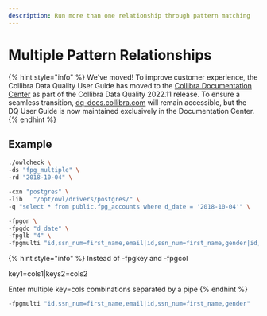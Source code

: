 ```yaml
---
description: Run more than one relationship through pattern matching
---
```


# Multiple Pattern Relationships

{% hint style="info" %}
We've moved! To improve customer experience, the Collibra Data Quality User Guide has moved to the [Collibra Documentation Center](https://productresources.collibra.com/docs/collibra/latest/Content/DataQuality/DQApis/Multiple%20Pattern%20Relationships.htm) as part of the Collibra Data Quality 2022.11 release. To ensure a seamless transition, [dq-docs.collibra.com](http://dq-docs.collibra.com/) will remain accessible, but the DQ User Guide is now maintained exclusively in the Documentation Center.
{% endhint %}

## Example

```bash
./owlcheck \
-ds "fpg_multiple" \
-rd "2018-10-04" \

-cxn "postgres" \
-lib   "/opt/owl/drivers/postgres/" \
-q "select * from public.fpg_accounts where d_date = '2018-10-04'" \

-fpgon \
-fpgdc "d_date" \
-fpglb "4" \
-fpgmulti "id,ssn_num=first_name,email|id,ssn_num=first_name,gender|id,ssn_num=last_name" 
```

{% hint style="info" %}
Instead of -fpgkey and -fpgcol

key1=cols1|keys2=cols2

Enter multiple key=cols combinations separated by a pipe
{% endhint %}

```bash
-fpgmulti "id,ssn_num=first_name,email|id,ssn_num=first_name,gender"
```
